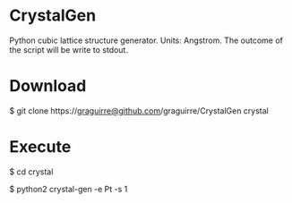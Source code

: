 CrystalGen
==========

Python cubic lattice structure generator. Units: Angstrom.
The outcome of the script will be write to stdout.


Download
========

$ git clone https://graguirre@github.com/graguirre/CrystalGen crystal

Execute
=======

$ cd crystal

$ python2 crystal-gen -e Pt -s 1


